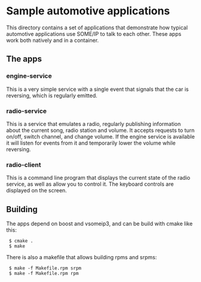# Sample automotive applications

This directory contains a set of applications that demonstrate how
typical automotive applications use SOME/IP to talk to each
other. These apps work both natively and in a container.

## The apps

### engine-service

This is a very simple service with a single event that signals that
the car is reversing, which is regularly emitted.

### radio-service

This is a service that emulates a radio, regularly publishing
information about the current song, radio station and volume. It
accepts requests to turn on/off, switch channel, and change volume.
If the engine service is available it will listen for events from it
and temporarily lower the volume while reversing.

### radio-client

This is a command line program that displays the current state of the
radio service, as well as allow you to control it. The keyboard controls
are displayed on the screen.

## Building

The apps depend on boost and vsomeip3, and can be build with cmake like this:

```
 $ cmake .
 $ make
```

There is also a makefile that allows building rpms and srpms:

```
 $ make -f Makefile.rpm srpm
 $ make -f Makefile.rpm rpm
```
